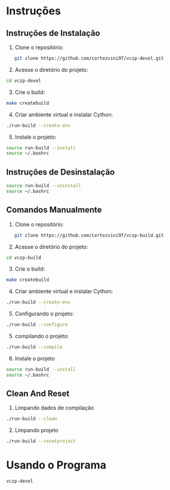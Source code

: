 # Instruções

## Instruções de Instalação

1. Clone o repositório:

```bash
   git clone https://github.com/cortezvini97/vczp-devel.git
```

2. Acesse o diretório do projeto:

````bash
cd vczp-devel
````

3. Crie o build:

````bash
make createbuild
````

4. Criar ambiente virtual e instalar Cython:

````bash
./run-build --create-env
````

5. Instale o projeto:

````bash
source run-build --install
source ~/.bashrc
````

## Instruções de Desinstalação

````bash
source run-build --uninstall
source ~/.bashrc
````
## Comandos Manualmente

1. Clone o repositório:

```bash
   git clone https://github.com/cortezvini97/vczp-build.git
```

2. Acesse o diretório do projeto:

````bash
cd vczp-build
````

3. Crie o build:

````bash
make createbuild
````

4. Criar ambiente virtual e instalar Cython:

````bash
./run-build --create-env
````

5. Configurando o projeto:

````bash
./run-build --configure
````

5. compilando o projeto:

````bash
./run-build --compile
````

6. Instale o projeto

````bash
source run-build --install
source ~/.bashrc
````

## Clean And Reset

1. Limpando dados de compilação

````bash
./run-build --clean
````

2. Limpando projeto

````bash
./run-build --resetproject
````

# Usando o Programa

````bash
vczp-devel
````


